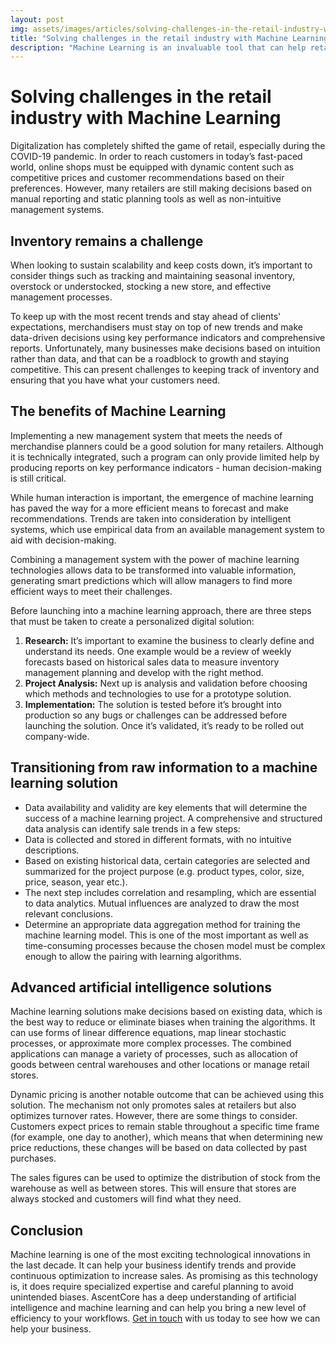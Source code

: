 ```yaml
---
layout: post
img: assets/images/articles/solving-challenges-in-the-retail-industry-with-machine-learning.jpg
title: "Solving challenges in the retail industry with Machine Learning"
description: "Machine Learning is an invaluable tool that can help retailers to provide better customer service and increase profitability. With this technology, businesses have more power than ever before when it comes to decision making: from product recommendations based on purchase history to identifying consumer patterns and trends using predictive analytics."
---
```


# Solving challenges in the retail industry with Machine Learning

Digitalization has completely shifted the game of retail, especially during the COVID-19 pandemic. In order to reach customers in today’s fast-paced world, online shops must be equipped with dynamic content such as competitive prices and customer recommendations based on their preferences. However, many retailers are still making decisions based on manual reporting and static planning tools as well as non-intuitive management systems.  

## Inventory remains a challenge 

When looking to sustain scalability and keep costs down, it’s important to consider things such as tracking and maintaining seasonal inventory, overstock or understocked, stocking a new store, and effective management processes.

To keep up with the most recent trends and stay ahead of clients' expectations, merchandisers must stay on top of new trends and make data-driven decisions using key performance indicators and comprehensive reports. Unfortunately, many businesses make decisions based on intuition rather than data, and that can be a roadblock to growth and staying competitive. This can present challenges to keeping track of inventory and ensuring that you have what your customers need.

## The benefits of Machine Learning 

Implementing a new management system that meets the needs of merchandise planners could be a good solution for many retailers. Although it is technically integrated, such a program can only provide limited help by producing reports on key performance indicators - human decision-making is still critical.  

While human interaction is important, the emergence of machine learning has paved the way for a more efficient means to forecast and make recommendations. Trends are taken into consideration by intelligent systems, which use empirical data from an available management system to aid with decision-making.

Combining a management system with the power of machine learning technologies allows data to be transformed into valuable information, generating smart predictions which will allow managers to find more efficient ways to meet their challenges.

Before launching into a machine learning approach, there are three steps that must be taken to create a personalized digital solution: 
1. **Research:** It’s important to examine the business to clearly define and understand its needs. One example would be a review of weekly forecasts based on historical sales data to measure inventory management planning and develop with the right method.
1. **Project Analysis:** Next up is analysis and validation before choosing which methods and technologies to use for a prototype solution.
1. **Implementation:** The solution is tested before it’s brought into production so any bugs or challenges can be addressed before launching the solution. Once it’s validated, it’s ready to be rolled out company-wide.

## Transitioning from raw information to a machine learning solution  

- Data availability and validity are key elements that will determine the success of a machine learning project. A comprehensive and structured data analysis can identify sale trends in a few steps: 
- Data is collected and stored in different formats, with no intuitive descriptions.
- Based on existing historical data, certain categories are selected and summarized for the project purpose (e.g. product types, color, size, price, season, year etc.).
- The next step includes correlation and resampling, which are essential to data analytics. Mutual influences are analyzed to draw the most relevant conclusions. 
- Determine an appropriate data aggregation method for training the machine learning model. This is one of the most important as well as time-consuming processes because the chosen model must be complex enough to allow the pairing with learning algorithms. 

## Advanced artificial intelligence solutions 

Machine learning solutions make decisions based on existing data, which is the best way to reduce or eliminate biases when training the algorithms. It can use forms of linear difference equations, map linear stochastic processes, or approximate more complex processes. The combined applications can manage a variety of processes, such as allocation of goods between central warehouses and other locations or manage retail stores. 

Dynamic pricing is another notable outcome that can be achieved using this solution. The mechanism not only promotes sales at retailers but also optimizes turnover rates. However, there are some things to consider. Customers expect prices to remain stable throughout a specific time frame (for example, one day to another), which means that when determining new price reductions, these changes will be based on data collected by past purchases.

The sales figures can be used to optimize the distribution of stock from the warehouse as well as between stores. This will ensure that stores are always stocked and customers will find what they need.  

## Conclusion

Machine learning is one of the most exciting technological innovations in the last decade. It can help your business identify trends and provide continuous optimization to increase sales. As promising as this technology is, it does require specialized expertise and careful planning to avoid unintended biases. AscentCore has a deep understanding of artificial intelligence and machine learning and can help you bring a new level of efficiency to your workflows. [Get in touch](https://www.ascentcore.com/contact.html) with us today to see how we can help your business.